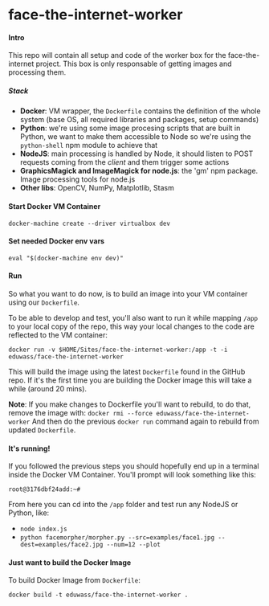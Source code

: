 # face-the-internet-worker

#### Intro
This repo will contain all setup and code of the worker box for the face-the-internet project.
This box is only responsable of getting images and processing them.

##### Stack
* **Docker**: VM wrapper, the `Dockerfile` contains the definition of the whole system 
(base OS, all required libraries and packages, setup commands) 
* **Python**: we're using some image procesing scripts that are built in Python, 
we want to make them accessible to Node so we're using the `python-shell` npm module to achieve that
* **NodeJS**: main processing is handled by Node, it should listen to POST requests coming from the *client*
and them trigger some actions
* **GraphicsMagick and ImageMagick for node.js**: the 'gm' npm package. Image processing tools for node.js
* **Other libs**: OpenCV, NumPy, Matplotlib, Stasm


#### Start Docker VM Container
`docker-machine create --driver virtualbox dev`

#### Set needed Docker env vars
`eval "$(docker-machine env dev)"`

####  Run
So what you want to do now, is to build an image into your VM container using our `Dockerfile`.

To be able to develop and test, you'll also want to run it while mapping `/app` to your local copy of the repo, 
this way your local changes to the code are reflected to the VM container:

`docker run -v $HOME/Sites/face-the-internet-worker:/app -t -i eduwass/face-the-internet-worker`

This will build the image using the latest `Dockerfile` found in the GitHub repo.
If it's the first time you are building the Docker image this will take a while (around 20 mins).

**Note**: If you make changes to Dockerfile you'll want to rebuild, to do that, remove the image with:
`docker rmi --force eduwass/face-the-internet-worker`
And then do the previous `docker run` command again to rebuild from updated `Dockerfile`.

#### It's running!
If you followed the previous steps you should hopefully end up in a terminal inside the Docker VM Container.
You'll prompt will look something like this:

`root@3176dbf24add:~#`

From here you can cd into the `/app` folder and test run any NodeJS or Python, like:

* `node index.js`
* `python facemorpher/morpher.py --src=examples/face1.jpg --dest=examples/face2.jpg --num=12 --plot`

#### Just want to build the Docker Image
To build Docker Image from `Dockerfile`:

`docker build -t eduwass/face-the-internet-worker .`
